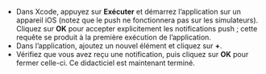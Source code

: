 
* Dans Xcode, appuyez sur **Exécuter** et démarrez l’application sur un appareil iOS (notez que le push ne fonctionnera pas sur les simulateurs). Cliquez sur **OK** pour accepter explicitement les notifications push ; cette requête se produit à la première exécution de l’application.
* Dans l’application, ajoutez un nouvel élément et cliquez sur **+**.
* Vérifiez que vous avez reçu une notification, puis cliquez sur **OK** pour fermer celle-ci. Ce didacticiel est maintenant terminé.

